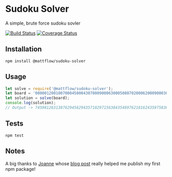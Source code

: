 Sudoku Solver
=============

A simple, brute force sudoku sovler

[![Build Status](https://travis-ci.org/mattflow/sudoku-solver.svg?branch=master)](https://travis-ci.org/mattflow/sudoku-solver)
[![Coverage Status](https://coveralls.io/repos/github/mattflow/sudoku-solver/badge.svg?branch=master)](https://coveralls.io/github/mattflow/sudoku-solver?branch=master)

## Installation

  `npm install @mattflow/sudoku-solver`

## Usage

```js
let solve = require('@mattflow/sudoku-solver');
let board = '000001200100700045000430700090006300050807020006200090003019000970004006002500000';
let solution = solve(board);
console.log(solution);
// Output -> 745981263138762945629435718297156384354897621816243597583619472971324856462578139
```

## Tests
  `npm test`

## Notes
A big thanks to [Joanne](https://medium.com/@jdaudier) whose [blog post](https://medium.com/@jdaudier/how-to-create-and-publish-your-first-node-js-module-444e7585b738#.pr1bgk2mq)
really helped me publish my first npm package!
